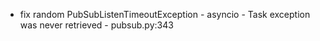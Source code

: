 - fix random PubSubListenTimeoutException - asyncio - Task exception was never retrieved - pubsub.py:343